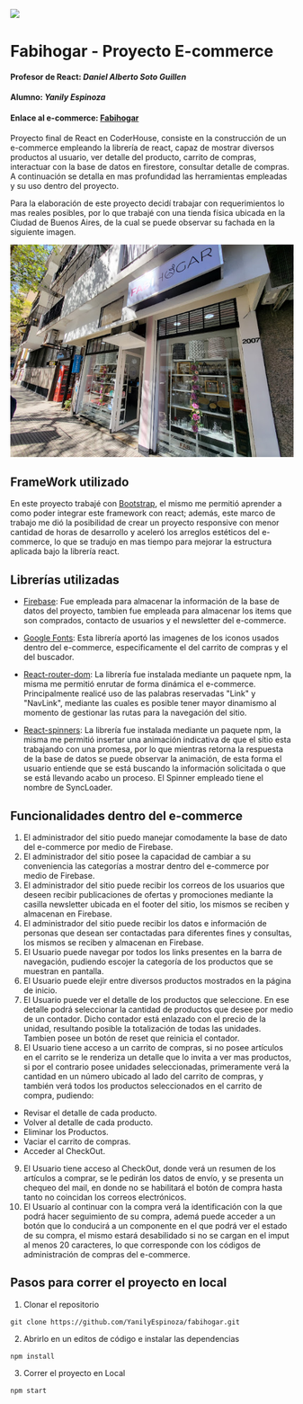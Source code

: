 ![](public/fabihogar.gif)

# Fabihogar - Proyecto E-commerce 

#### Profesor de React: *Daniel Alberto Soto Guillen*
#### Alumno: *Yanily Espinoza*
#### Enlace al e-commerce: [Fabihogar](https://fabyhogares.netlify.app/)

Proyecto final de React en CoderHouse, consiste en la construcción de un e-commerce empleando la librería de react, capaz de mostrar diversos productos al usuario, ver detalle del producto, carrito de compras, interactuar con la base de datos en firestore, consultar detalle de compras. A continuación se detalla en mas profundidad las herramientas empleadas y su uso dentro del proyecto. 

Para la elaboración de este proyecto decidí trabajar con requerimientos lo mas reales posibles, por lo que trabajé con una tienda física ubicada en la Ciudad de Buenos Aires, de la cual se puede observar su fachada en la siguiente imagen.

![](src/assets/images/3localFabihogar.jpg)

## FrameWork utilizado

En este proyecto trabajé con [Bootstrap](https://getbootstrap.com/), el mismo me permitió aprender a como poder integrar este framework con react; además, este marco de trabajo me dió la posibilidad de crear un proyecto responsive con menor cantidad de horas de desarrollo y aceleró los arreglos estéticos del e-commerce, lo que se tradujo en mas tiempo para mejorar la estructura aplicada bajo la librería react. 

## Librerías utilizadas

- [Firebase](https://firebase.google.com/?hl=es-419&gclid=Cj0KCQiAsoycBhC6ARIsAPPbeLswEcLbqL4NCvAvpeHVlcq_RBgKhIkv4i8rTanC0AswthND-C98dAoaAtTDEALw_wcB&gclsrc=aw.ds): Fue empleada para almacenar la información de la base de datos del proyecto, tambien fue empleada para almacenar los items que son comprados, contacto de usuarios y el newsletter del e-commerce.

- [Google Fonts](https://fonts.google.com/knowledge): Esta librería aportó las imagenes de los iconos usados dentro del e-commerce, especificamente el del carrito de compras y el del buscador.

- [React-router-dom](https://reactrouter.com/en/main): La librería fue instalada mediante un paquete npm, la misma me permitió enrutar de forma dinámica el e-commerce. Principalmente realicé uso de las palabras reservadas "Link" y "NavLink", mediante las cuales es posible tener mayor dinamismo al momento de gestionar las rutas para la navegación del sitio.

- [React-spinners](https://www.npmjs.com/package/react-spinners): La librería fue instalada mediante un paquete npm, la misma me permitió insertar una animación indicativa de que el sítio esta trabajando con una promesa, por lo que mientras retorna la respuesta de la base de datos se puede observar la animación, de esta forma el usuario entiende que se está buscando la información solicitada o que se está llevando acabo un proceso. El Spinner empleado tiene el nombre de SyncLoader.

## Funcionalidades dentro del e-commerce

1. El administrador del sitio puedo manejar comodamente la base de dato del e-commerce por medio de Firebase.
2. El administrador del sitio posee la capacidad de cambiar a su conveniencia las categorías a mostrar dentro del e-commerce por medio de Firebase.
3. El administrador del sitio puede recibir los correos de los usuarios que deseen recibir publicaciones de ofertas y promociones mediante la casilla newsletter ubicada en el footer del sitio, los mismos se reciben y almacenan en Firebase.
4. El administrador del sitio puede recibir los datos e información de personas que desean ser contactadas para diferentes fines y consultas, los mismos se reciben y almacenan en Firebase.
5. El Usuario puede navegar por todos los links presentes en la barra de navegación, pudiendo escojer la categoría de los productos que se muestran en pantalla.
6. El Usuario puede elejir entre diversos productos mostrados en la página de inicio.
7. El Usuario puede ver el detalle de los productos que seleccione. En ese detalle podrá seleccionar la cantidad de productos que desee por medio de un contador. Dicho contador está enlazado con el precio de la unidad, resultando posible la totalización de todas las unidades. Tambien posee un botón de reset que reinicia el contador. 
8. El Usuario tiene acceso a un carrito de compras, si no posee artículos en el carrito se le renderiza un detalle que lo invita a ver mas productos, si por el contrario posee unidades seleccionadas, primeramente verá la cantidad en un número ubicado al lado del carrito de compras, y también verá todos los productos seleccionados en el carrito de compra, pudiendo:
* Revisar el detalle de cada producto.
* Volver al detalle de cada producto.
* Eliminar los Productos.
* Vaciar el carrito de compras.
* Acceder al CheckOut.
9. El Usuario tiene acceso al CheckOut, donde verá un resumen de los artículos a comprar, se le pedirán los datos de envío, y se presenta un chequeo del mail, en donde no se habilitará el botón de compra hasta tanto no coincidan los correos electrónicos.
10. El Usuarío al continuar con la compra verá la identificación con la que podrá hacer seguimiento de su compra, ademá puede acceder a un botón que lo conducirá a un componente en el que podrá ver el estado de su compra, el mismo estará desabilidado si no se cargan en el imput al menos 20 caracteres, lo que corresponde con los códigos de administración de compras del e-commerce.

## Pasos para correr el proyecto en local

1. Clonar el repositorio

```
git clone https://github.com/YanilyEspinoza/fabihogar.git
```
2. Abrirlo en un editos de código e instalar las dependencias

```
npm install
```
3. Correr el proyecto en Local
```
npm start
```
